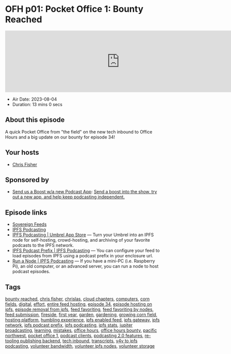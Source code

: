 # OFH p01: Pocket Office 1: Bounty Reached

<iframe src="https://player.fireside.fm/v2/MkcqFyfv+tWl7xCsa?theme=dark" width="740" height="200" frameborder="0" scrolling="no"></iframe>

* Air Date: 2023-08-04
* Duration: 13 mins 0 secs

## About this episode

A quick Pocket Office from "the field" on the new tech inbound to Office Hours and a big update on our bounty for episode 34!

## Your hosts
* [Chris Fisher](https://www.officehours.hair/hosts/chrislas)

## Sponsored by

  * [Send us a Boost w/a new Podcast App](http://newpodcastapps.com/): [Send a boost into the show, try out a new app, and help keep podcasting independent. ](http://newpodcastapps.com/)



## Episode links

  * [Sovereign Feeds](https://sovereignfeeds.com/ "Sovereign Feeds")
  * [IPFS Podcasting](https://ipfspodcasting.net "IPFS Podcasting")
  * [IPFS Podcasting | Umbrel App Store](https://apps.umbrel.com/app/ipfs-podcasting "IPFS Podcasting | Umbrel App Store") — Turn your Umbrel into an IPFS node for self-hosting, crowd-hosting, and archiving of your favorite podcasts to the IPFS network.
  * [IPFS Podcast Prefix | IPFS Podcasting](https://ipfspodcasting.net/Help/Prefix "IPFS Podcast Prefix | IPFS Podcasting") — You can configure your feed to load episodes from IPFS using a podcast prefix in your enclosure url.
  * [Run a Node | IPFS Podcasting](https://ipfspodcasting.net/RunNode "Run a Node | IPFS Podcasting") — If you have a mini-PC (i.e. Raspberry Pi), an old computer, or an advanced server, you can run a node to host podcast episodes. 



## Tags

[bounty reached](https://www.officehours.hair/tags/bounty%20reached), [chris fisher](https://www.officehours.hair/tags/chris%20fisher), [chrislas](https://www.officehours.hair/tags/chrislas), [cloud chapters](https://www.officehours.hair/tags/cloud%20chapters), [computers](https://www.officehours.hair/tags/computers), [corn fields](https://www.officehours.hair/tags/corn%20fields), [digital](https://www.officehours.hair/tags/digital), [effort](https://www.officehours.hair/tags/effort), [entire feed hosting](https://www.officehours.hair/tags/entire%20feed%20hosting), [episode 34](https://www.officehours.hair/tags/episode%2034), [episode hosting on ipfs](https://www.officehours.hair/tags/episode%20hosting%20on%20ipfs), [episode removal from ipfs](https://www.officehours.hair/tags/episode%20removal%20from%20ipfs), [feed favoriting](https://www.officehours.hair/tags/feed%20favoriting), [feed favoriting by nodes](https://www.officehours.hair/tags/feed%20favoriting%20by%20nodes), [feed submission](https://www.officehours.hair/tags/feed%20submission), [fireside](https://www.officehours.hair/tags/fireside), [first year](https://www.officehours.hair/tags/first%20year), [garden](https://www.officehours.hair/tags/garden), [gardening](https://www.officehours.hair/tags/gardening), [growing corn field](https://www.officehours.hair/tags/growing%20corn%20field), [hosting platform](https://www.officehours.hair/tags/hosting%20platform), [humbling experience](https://www.officehours.hair/tags/humbling%20experience), [ipfs enabled feed](https://www.officehours.hair/tags/ipfs%20enabled%20feed), [ipfs gateway](https://www.officehours.hair/tags/ipfs%20gateway), [ipfs network](https://www.officehours.hair/tags/ipfs%20network), [ipfs podcast prefix](https://www.officehours.hair/tags/ipfs%20podcast%20prefix), [ipfs podcasting](https://www.officehours.hair/tags/ipfs%20podcasting), [ipfs stats](https://www.officehours.hair/tags/ipfs%20stats), [jupiter broadcasting](https://www.officehours.hair/tags/jupiter%20broadcasting), [learning](https://www.officehours.hair/tags/learning), [mistakes](https://www.officehours.hair/tags/mistakes), [office hours](https://www.officehours.hair/tags/office%20hours), [office hours bounty](https://www.officehours.hair/tags/office%20hours%20bounty), [pacific northwest](https://www.officehours.hair/tags/pacific%20northwest), [pocket office 1](https://www.officehours.hair/tags/pocket%20office%201), [podcast clients](https://www.officehours.hair/tags/podcast%20clients), [podcasting 2.0 features](https://www.officehours.hair/tags/podcasting%202.0%20features), [re-tooling publishing backend](https://www.officehours.hair/tags/re-tooling%20publishing%20backend), [tech inbound](https://www.officehours.hair/tags/tech%20inbound), [transcripts](https://www.officehours.hair/tags/transcripts), [v4v to ipfs podcasting](https://www.officehours.hair/tags/v4v%20to%20ipfs%20podcasting), [volunteer bandwidth](https://www.officehours.hair/tags/volunteer%20bandwidth), [volunteer ipfs nodes](https://www.officehours.hair/tags/volunteer%20ipfs%20nodes), [volunteer storage](https://www.officehours.hair/tags/volunteer%20storage)